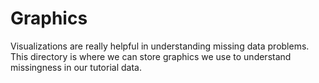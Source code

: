 # Graphics

Visualizations are really helpful in understanding missing data problems. This directory is where we can store graphics we use to understand missingness in our tutorial data. 